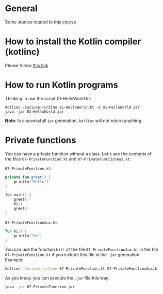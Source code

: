 # General

Some studies retated to [this course](https://www.udemy.com/course/kotlin-for-beginners/)


# How to install the Kotlin compiler (kotlinc)

Please follow [this link](https://www.udemy.com/course/kotlin-for-beginners/)


# How to run Kotlin programs

Thinking in use the script 01-HelloWorld.kt:

```
kotlinc -include-runtime 01-HelloWorld.kt -d 01-HelloWorld.jar
java -jar 01-HelloWorld.jar
```

**Note**: In a sucessfull `jar` generation, `kotlinc` will not return anything.


# Private functions

You can have a private function without a class. Let's see the contents of the files `07-PrivateFunction.kt` and `07-PrivateFunctionAux.kt`.

`07-PrivateFunction.kt`:
```kotlin
private fun greet() {
    println("Hello")
}

fun main() {
    greet()
    hi()
    greet()
}
```

`07-PrivateFunctionAux.kt`:
```kotlin
fun hi() {
    println("Hi")
}
```

You can use the function `hi()` of the file `07-PrivateFunctionAux.kt` in the file `07-PrivateFunction.kt` if you include this file in the `.jar` generation. Example:

```sh
kotlinc -include-runtime 07-PrivateFunction.kt 07-PrivateFunctionAux.kt -d 07-PrivateFunction.jar
```

As you know, you can execute the `.jar` file this way:

```sh
java -jar 07-PrivateFunction.jar
```